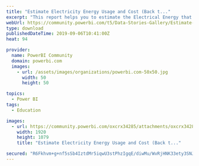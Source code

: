 ```yaml
---
title: "Estimate Electricity Energy Usage and Cost (Back t..."
excerpt: "This report helps you to estimate the Electrical Energy that you use with your home appliances and the total electricity cost by providing list of"
webUrl: https://community.powerbi.com/t5/Data-Stories-Gallery/Estimate-Electricity-Energy-Usage-and-Cost-Back-to-School/m-p/785961
type: download
publishedDateTime: 2019-09-06T10:41:00Z
heat: 94

provider:
  name: PowerBI Community
  domain: powerbi.com
  images:
    - url: /assets/images/organizations/powerbi.com-50x50.jpg
      width: 50
      height: 50

topics:
  - Power BI
tags:
  - Education

images:
  - url: https://community.powerbi.com/oxcrx34285/attachments/oxcrx34285/DataStoriesGallery/2948/3/Back%20to%20school.PNG
    width: 1920
    height: 1079
    title: "Estimate Electricity Energy Usage and Cost (Back t..."

secured: "R6Fkhvm+g+nf5sSb4IztdMr5iqwU3stPhzIgqE/diwMu/WvRjHNK33ety3SNJCx1tG7A0ec635x/TRLxt8G0D4lyqirTJt2NOYOF9DDN4RWD9FsPP5T7ZPSgXtde7ynnF9Zo8YCy/iATDnUwdaNjIeB1PNnSmB+cKkwaFs767O9Mf3GYD4PGJL4taVqYJWgnIBURQmDunU8j78q3oWSwTNolXAzdnUvSJCzptfWWZANx3xmaRjOMyZc7Kb3QftBcZFfW5Ike5mCaRq4Ke8HhoIOhmwncmqBMGi1YIdpXhxn4SG/XC9QM7tWlXsHyAgNOLidhfqkm0tI5LWQqZaBJi6kBj/2LVQ7O7YqnmDCMR45Rn8IOGzQSa7603E+Inlje;zsqej47lhYC02hFKR16bLg=="
---
```


